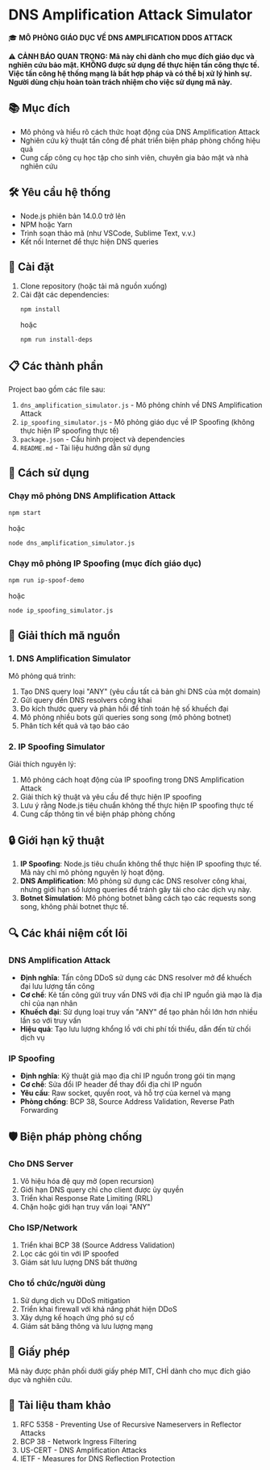 # DNS Amplification Attack Simulator

🎓 **MÔ PHỎNG GIÁO DỤC VỀ DNS AMPLIFICATION DDOS ATTACK**

⚠️ **CẢNH BÁO QUAN TRỌNG: Mã này chỉ dành cho mục đích giáo dục và nghiên cứu bảo mật. KHÔNG được sử dụng để thực hiện tấn công thực tế. Việc tấn công hệ thống mạng là bất hợp pháp và có thể bị xử lý hình sự. Người dùng chịu hoàn toàn trách nhiệm cho việc sử dụng mã này.**

## 📚 Mục đích

- Mô phỏng và hiểu rõ cách thức hoạt động của DNS Amplification Attack
- Nghiên cứu kỹ thuật tấn công để phát triển biện pháp phòng chống hiệu quả
- Cung cấp công cụ học tập cho sinh viên, chuyên gia bảo mật và nhà nghiên cứu

## 🛠️ Yêu cầu hệ thống

- Node.js phiên bản 14.0.0 trở lên
- NPM hoặc Yarn
- Trình soạn thảo mã (như VSCode, Sublime Text, v.v.)
- Kết nối Internet để thực hiện DNS queries

## 🚀 Cài đặt

1. Clone repository (hoặc tải mã nguồn xuống)
2. Cài đặt các dependencies:
   ```bash
   npm install
   ```
   hoặc
   ```bash
   npm run install-deps
   ```

## 📋 Các thành phần

Project bao gồm các file sau:

1. `dns_amplification_simulator.js` - Mô phỏng chính về DNS Amplification Attack
2. `ip_spoofing_simulator.js` - Mô phỏng giáo dục về IP Spoofing (không thực hiện IP spoofing thực tế)
3. `package.json` - Cấu hình project và dependencies
4. `README.md` - Tài liệu hướng dẫn sử dụng

## 🔬 Cách sử dụng

### Chạy mô phỏng DNS Amplification Attack

```bash
npm start
```
hoặc
```bash
node dns_amplification_simulator.js
```

### Chạy mô phỏng IP Spoofing (mục đích giáo dục)

```bash
npm run ip-spoof-demo
```
hoặc
```bash
node ip_spoofing_simulator.js
```

## 📖 Giải thích mã nguồn

### 1. DNS Amplification Simulator

Mô phỏng quá trình:
1. Tạo DNS query loại "ANY" (yêu cầu tất cả bản ghi DNS của một domain)
2. Gửi query đến DNS resolvers công khai
3. Đo kích thước query và phản hồi để tính toán hệ số khuếch đại
4. Mô phỏng nhiều bots gửi queries song song (mô phỏng botnet)
5. Phân tích kết quả và tạo báo cáo

### 2. IP Spoofing Simulator

Giải thích nguyên lý:
1. Mô phỏng cách hoạt động của IP spoofing trong DNS Amplification Attack
2. Giải thích kỹ thuật và yêu cầu để thực hiện IP spoofing
3. Lưu ý rằng Node.js tiêu chuẩn không thể thực hiện IP spoofing thực tế
4. Cung cấp thông tin về biện pháp phòng chống

## 🔒 Giới hạn kỹ thuật

1. **IP Spoofing**: Node.js tiêu chuẩn không thể thực hiện IP spoofing thực tế. Mã này chỉ mô phỏng nguyên lý hoạt động.
2. **DNS Amplification**: Mô phỏng sử dụng các DNS resolver công khai, nhưng giới hạn số lượng queries để tránh gây tải cho các dịch vụ này.
3. **Botnet Simulation**: Mô phỏng botnet bằng cách tạo các requests song song, không phải botnet thực tế.

## 🔍 Các khái niệm cốt lõi

### DNS Amplification Attack

- **Định nghĩa**: Tấn công DDoS sử dụng các DNS resolver mở để khuếch đại lưu lượng tấn công
- **Cơ chế**: Kẻ tấn công gửi truy vấn DNS với địa chỉ IP nguồn giả mạo là địa chỉ của nạn nhân
- **Khuếch đại**: Sử dụng loại truy vấn "ANY" để tạo phản hồi lớn hơn nhiều lần so với truy vấn
- **Hiệu quả**: Tạo lưu lượng khổng lồ với chi phí tối thiểu, dẫn đến từ chối dịch vụ

### IP Spoofing

- **Định nghĩa**: Kỹ thuật giả mạo địa chỉ IP nguồn trong gói tin mạng
- **Cơ chế**: Sửa đổi IP header để thay đổi địa chỉ IP nguồn
- **Yêu cầu**: Raw socket, quyền root, và hỗ trợ của kernel và mạng
- **Phòng chống**: BCP 38, Source Address Validation, Reverse Path Forwarding

## 🛡️ Biện pháp phòng chống

### Cho DNS Server

1. Vô hiệu hóa đệ quy mở (open recursion)
2. Giới hạn DNS query chỉ cho client được ủy quyền
3. Triển khai Response Rate Limiting (RRL)
4. Chặn hoặc giới hạn truy vấn loại "ANY"

### Cho ISP/Network

1. Triển khai BCP 38 (Source Address Validation)
2. Lọc các gói tin với IP spoofed
3. Giám sát lưu lượng DNS bất thường

### Cho tổ chức/người dùng

1. Sử dụng dịch vụ DDoS mitigation
2. Triển khai firewall với khả năng phát hiện DDoS
3. Xây dựng kế hoạch ứng phó sự cố
4. Giám sát băng thông và lưu lượng mạng

## 📄 Giấy phép

Mã này được phân phối dưới giấy phép MIT, CHỈ dành cho mục đích giáo dục và nghiên cứu.

## 🔗 Tài liệu tham khảo

1. RFC 5358 - Preventing Use of Recursive Nameservers in Reflector Attacks
2. BCP 38 - Network Ingress Filtering
3. US-CERT - DNS Amplification Attacks
4. IETF - Measures for DNS Reflection Protection
